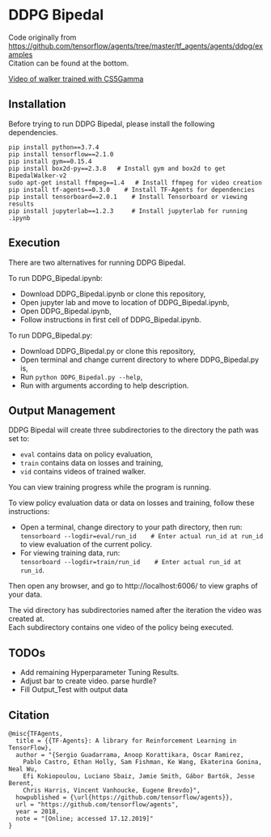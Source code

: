 # DDPG Bipedal
Code originally from https://github.com/tensorflow/agents/tree/master/tf_agents/agents/ddpg/examples   
Citation can be found at the bottom.

[Video of walker trained with CS5Gamma](/mr/Results/CS5Gamma/videos/390000/openaigym.video.11.699876.video000000.mp4)
## Installation
Before trying to run DDPG Bipedal, please install the following dependencies.
```
pip install python==3.7.4
pip install tensorflow==2.1.0
pip install gym==0.15.4
pip install box2d-py==2.3.8   # Install gym and box2d to get BipedalWalker-v2
sudo apt-get install ffmpeg==1.4   # Install ffmpeg for video creation
pip install tf-agents==0.3.0    # Install TF-Agents for dependencies
pip install tensorboard==2.0.1    # Install Tensorboard or viewing results
pip install jupyterlab==1.2.3     # Install jupyterlab for running .ipynb
```
## Execution

There are two alternatives for running DDPG Bipedal.

To run DDPG_Bipedal.ipynb:
- Download DDPG_Bipedal.ipynb or clone this repository,
- Open jupyter lab and move to location of DDPG_Bipedal.ipynb,
- Open DDPG_Bipedal.ipynb,
- Follow instructions in first cell of DDPG_Bipedal.ipynb.

To run DDPG_Bipedal.py:
- Download DDPG_Bipedal.py or clone this repository,
- Open terminal and change current directory to where DDPG_Bipedal.py is,
- Run ```python DDPG_Bipedal.py --help```,
- Run with arguments according to help description.

## Output Management

DDPG Bipedal will create three subdirectories to the directory the path was set to:
- ```eval``` contains data on policy evaluation,
- ```train``` contains data on losses and training,
- ```vid``` contains videos of trained walker.

You can view training progress while the program is running.

To view policy evaluation data or data on losses and training, follow these instructions:

- Open a terminal, change directory to your path directory, then run:  
```tensorboard --logdir=eval/run_id    # Enter actual run_id at run_id```  
to view evaluation of the current policy.
- For viewing training data, run:  
```tensorboard --logdir=train/run_id    # Enter actual run_id at run_id```.

Then open any browser, and go to http://localhost:6006/ to view graphs of your data.

The vid directory has subdirectories named after the iteration the video was created at.  
Each subdirectory contains one video of the policy being executed.

## TODOs

- Add remaining Hyperparameter Tuning Results.
- Adjust bar to create video. parse hurdle?
- Fill Output_Test with output data

## Citation
```
@misc{TFAgents,
  title = {{TF-Agents}: A library for Reinforcement Learning in TensorFlow},
  author = "{Sergio Guadarrama, Anoop Korattikara, Oscar Ramirez,
    Pablo Castro, Ethan Holly, Sam Fishman, Ke Wang, Ekaterina Gonina, Neal Wu,
    Efi Kokiopoulou, Luciano Sbaiz, Jamie Smith, Gábor Bartók, Jesse Berent,
    Chris Harris, Vincent Vanhoucke, Eugene Brevdo}",
  howpublished = {\url{https://github.com/tensorflow/agents}},
  url = "https://github.com/tensorflow/agents",
  year = 2018,
  note = "[Online; accessed 17.12.2019]"
}
```
